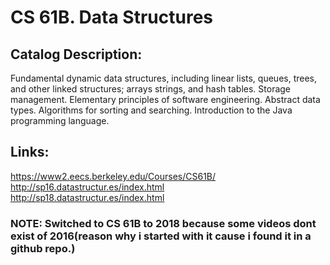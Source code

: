 # CS 61B. Data Structures
## Catalog Description: 
Fundamental dynamic data structures, including linear lists, queues, trees, and other linked structures; arrays strings, and hash tables. Storage management. Elementary principles of software engineering. Abstract data types. Algorithms for sorting and searching. Introduction to the Java programming language.

## Links:
https://www2.eecs.berkeley.edu/Courses/CS61B/ <br>
http://sp16.datastructur.es/index.html <br>
http://sp18.datastructur.es/index.html

### NOTE: Switched to CS 61B to 2018 because some videos dont exist of 2016(reason why i started with it cause i found it in a github repo.)